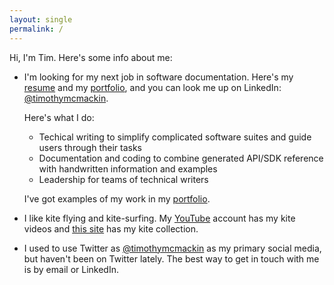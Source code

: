 ```yaml
---
layout: single
permalink: /
---
```


Hi, I'm Tim.
Here's some info about me:

- I'm looking for my next job in software documentation.
Here's my [resume](./resume) and my [portfolio](./portfolio), and you can look me up on LinkedIn: [@timothymcmackin](https://www.linkedin.com/in/timothymcmackin/).

  Here's what I do:

  - Techical writing to simplify complicated software suites and guide users through their tasks
  - Documentation and coding to combine generated API/SDK reference with handwritten information and examples
  - Leadership for teams of technical writers

  I've got examples of my work in my [portfolio](./portfolio).

- I like kite flying and kite-surfing.
My [YouTube](https://www.youtube.com/@timothymcmackin/videos) account has my kite videos and [this site](https://timothymcmackin.github.io/kite-site/) has my kite collection.

- I used to use Twitter as [@timothymcmackin](https://twitter.com/timothymcmackin) as my primary social media, but haven't been on Twitter lately.
The best way to get in touch with me is by email or LinkedIn.
